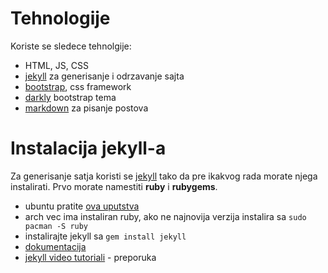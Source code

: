 # Tehnologije
Koriste se sledece tehnolgije:
- HTML, JS, CSS
- [jekyll](http://jekyllrb.com) za generisanje i odrzavanje sajta
- [bootstrap](http://getbootstrap.com/), css framework
- [darkly](https://bootswatch.com/darkly/) bootstrap tema
- [markdown](https://github.com/adam-p/markdown-here/wiki/Markdown-Cheatsheet) za pisanje postova

# Instalacija jekyll-a
Za generisanje satja koristi se [jekyll](http://jekyllrb.com) tako da pre ikakvog rada morate njega instalirati.
Prvo morate namestiti **ruby** i **rubygems**.
- ubuntu pratite [ova uputstva](https://gorails.com/setup/ubuntu/16.04)
- arch vec ima instaliran ruby, ako ne najnovija verzija instalira sa `sudo pacman -S ruby`
- instalirajte jekyll sa `gem install jekyll`
- [dokumentacija](http://jekyllrb.com/)
- [jekyll video tutoriali](https://www.youtube.com/watch?v=oiNVQ9Zjy4o&list=PLWjCJDeWfDdfVEcLGAfdJn_HXyM4Y7_k-) - preporuka
